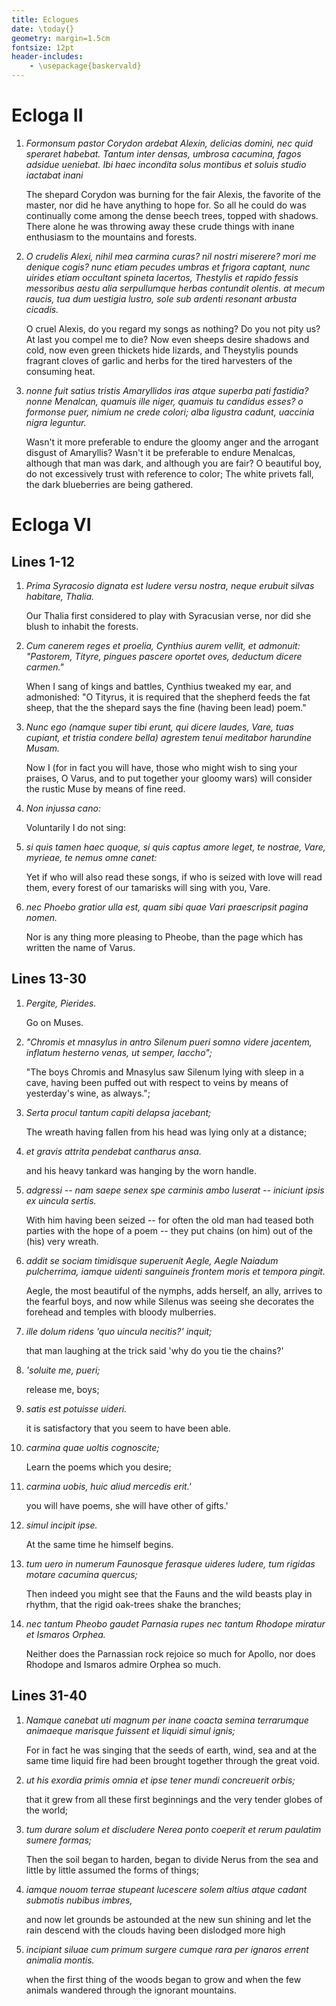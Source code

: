 ```yaml
---
title: Eclogues
date: \today{}
geometry: margin=1.5cm
fontsize: 12pt
header-includes:
    - \usepackage{baskervald} 
---
```


# Ecloga II

1. *Formonsum pastor Corydon ardebat Alexin, delicias domini, nec quid speraret
   habebat.  Tantum inter densas, umbrosa cacumina, fagos adsidue ueniebat.  Ibi
   haec incondita solus montibus et soluis studio iactabat inani*

   The shepard Corydon was burning for the fair Alexis, the favorite of the
   master,
   nor did he have anything to hope for.
   So all he could do was continually come among the dense beech trees, topped
   with shadows.
   There alone he was throwing away these crude things with inane enthusiasm to
   the mountains and forests.

2. *O crudelis Alexi, nihil mea carmina curas?  nil nostri miserere?  mori me
   denique cogis?  nunc etiam pecudes umbras et frigora captant, nunc uirides
   etiam occultant spineta lacertos, Thestylis et rapido fessis messoribus aestu
   alia serpullumque herbas contundit olentis. at mecum raucis, tua dum uestigia
   lustro, sole sub ardenti resonant arbusta cicadis.*

   O cruel Alexis, do you regard my songs as nothing? Do you not pity us? At
   last you compel me to die? Now even sheeps desire shadows and cold, now even
   green thickets hide lizards, and Theystylis pounds fragrant cloves of garlic
   and herbs for the tired harvesters of the consuming heat.

3. *nonne fuit satius tristis Amaryllidos iras atque superba pati fastidia?
   nonne Menalcan, quamuis ille niger, quamuis tu candidus esses?  o formonse
   puer, nimium ne crede colori; alba ligustra cadunt, uaccinia nigra leguntur.*

   Wasn't it more preferable to endure the gloomy anger and the arrogant disgust of
   Amaryllis?
   Wasn't it be preferable to endure Menalcas, although that man was dark, and
   although you are fair?
   O beautiful boy, do not excessively trust with reference to color;
   The white privets fall, the dark blueberries are being gathered.


# Ecloga VI

## Lines 1-12

1. *Prima Syracosio dignata est ludere versu nostra, neque erubuit silvas
   habitare, Thalia.*

   Our Thalia first considered to play with Syracusian verse, nor did she blush
   to inhabit the forests.

2. *Cum canerem reges et proelia, Cynthius aurem vellit, et admonuit: "Pastorem,
   Tityre, pingues pascere oportet oves, deductum dicere carmen."*

   When I sang of kings and battles, Cynthius tweaked my ear, and admonished:
   "O Tityrus, it is required that the shepherd feeds the fat sheep, that the
   the shepard says the fine (having been lead) poem."

3. *Nunc ego (namque super tibi erunt, qui dicere laudes, Vare, tuas cupiant, et
   tristia condere bella) agrestem tenui meditabor harundine Musam.*

   Now I (for in fact you will have, those who might wish to sing your praises,
   O Varus, and to put together your gloomy wars) will consider the rustic Muse
   by means of fine reed.

4. *Non injussa cano:*

   Voluntarily I do not sing:

5. *si quis tamen haec quoque, si quis captus amore leget, te nostrae, Vare,
   myrieae, te nemus omne canet:*

   Yet if who will also read these songs, if who is seized with love will read
   them, every forest of our tamarisks will sing with you, Vare.

6. *nec Phoebo gratior ulla est, quam sibi quae Vari praescripsit pagina nomen.*

   Nor is any thing more pleasing to Pheobe, than the page which has written the
   name of Varus.

## Lines 13-30

1. *Pergite, Pierides.*

   Go on Muses.

2. *"Chromis et mnasylus in antro Silenum pueri somno videre jacentem, inflatum
   hesterno venas, ut semper, Iaccho";*

    "The boys Chromis and Mnasylus saw Silenum lying with sleep in a cave,
    having been puffed out with respect to veins by means of yesterday's wine,
    as always.";

3. *Serta procul tantum capiti delapsa jacebant;* 

   The wreath having fallen from his head was lying only at a distance;

4. *et gravis attrita pendebat cantharus ansa.*

   and his heavy tankard was hanging by the worn handle.

5. *adgressi -- nam saepe senex spe carminis ambo luserat -- iniciunt ipsis ex
   uincula sertis.*

   With him having been seized -- for often the old man had teased both parties
   with the hope of a poem -- they put chains (on him) out of the (his) very
   wreath.

6. *addit se sociam timidisque superuenit Aegle, Aegle Naiadum pulcherrima,
   iamque uidenti sanguineis frontem moris et tempora pingit.*

   Aegle, the most beautiful of the nymphs, adds herself, an ally, arrives to
   the fearful boys, 
   and now while Silenus was seeing she decorates the forehead and temples with
   bloody mulberries.

7. *ille dolum ridens 'quo uincula necitis?' inquit;*

   that man laughing at the trick said 'why do you tie the chains?' 

8. *'soluite me, pueri;*

   release me, boys;

9. *satis est potuisse uideri.*

   it is satisfactory that you seem to have been able.

10. *carmina quae uoltis cognoscite;* 

    Learn the poems which you desire;

11. *carmina uobis, huic aliud mercedis erit.'*

    you will have poems, she will have other of gifts.'

12. *simul incipit ipse.*

    At the same time he himself begins.

13. *tum uero in numerum Faunosque ferasque uideres ludere, tum rigidas motare
    cacumina quercus;* 

    Then indeed you might see that the Fauns and the wild beasts play in rhythm,
    that the rigid oak-trees shake the branches;

14. *nec tantum Pheobo gaudet Parnasia rupes nec tantum Rhodope miratur et
    Ismaros Orphea.*

    Neither does the Parnassian rock rejoice so much for Apollo, nor does
    Rhodope and Ismaros admire Orphea so much.

## Lines 31-40

1. *Namque canebat uti magnum per inane coacta semina terrarumque animaeque
   marisque fuissent et liquidi simul ignis;*

   For in fact he was singing that the seeds of earth, wind, sea and at the same
   time liquid fire had been brought together through the great void.

2. *ut his exordia primis omnia et ipse tener mundi concreuerit orbis;*

   that it grew from all these first beginnings and the very tender globes of
   the world; 

3. *tum durare solum et discludere Nerea ponto coeperit et rerum paulatim sumere
   formas;*

   Then the soil began to harden, began to divide Nerus from the sea and little
   by little assumed the forms of things;

4. *iamque nouom terrae stupeant lucescere solem altius atque cadant submotis
   nubibus imbres,*

   and now let grounds be astounded at the new sun shining and let the rain
   descend with the clouds having been dislodged more high

5. *incipiant siluae cum primum surgere cumque rara per ignaros errent animalia
   montis.*

   when the first thing of the woods began to grow and when the few animals
   wandered through the ignorant mountains.
